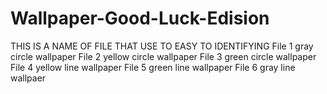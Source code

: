 # Wallpaper-Good-Luck-Edision
THIS IS A NAME OF FILE THAT USE TO EASY TO IDENTIFYING  File 1 gray circle wallpaper File 2 yellow circle wallpaper File 3 green circle wallpaper  File 4 yellow line wallpaper File 5 green line wallpaper  File 6 gray line wallpaer
